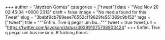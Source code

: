 
+++
author = "Jaydson Gomes"
categories = ["tweet"]
date = "Wed Nov 20 02:45:34 +0000 2013"
draft = false
image = "No media found for this Tweet"
slug = "3babf9cb789eee76552cf19829fe551369c9b152"
tags = ["tweet"]
title = """Enfim. Tive q pegar um bu..."""
tweet = true
tweet_url = "https://twitter.com/jaydson/status/402991075708903424"
+++
Enfim. Tive q pegar um bus mesmo. 8 fucking hours.
